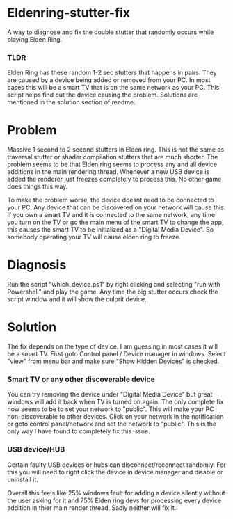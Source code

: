 # Eldenring-stutter-fix
A way to diagnose and fix the double stutter that randomly occurs while playing Elden Ring.

### TLDR
Elden Ring has these random 1-2 sec stutters that happens in pairs. They are caused by a device being added or removed from your PC. In most cases this will be a smart TV that is on the same network as your PC. This script helps find out the device causing the problem. Solutions are mentioned in the solution section of readme.

# Problem
Massive 1 second to 2 second stutters in Elden ring. This is not the same as traversal stutter or shader compilation stutters that are much shorter. The problem seems to be that Elden ring seems to process any and all device additions in the main rendering thread. Whenever a new USB device is added the renderer just freezes completely to process this. No other game does things this way.

To make the problem worse, the device doesnt need to be connected to your PC. Any device that can be discovered on your network will cause this. If you own a smart TV and it is connected to the same network, any time you turn on the TV or go the main menu of the smart TV to change the app, this causes the smart TV to be initialized as a "Digital Media Device". So somebody operating your TV will cause elden ring to freeze.

# Diagnosis
Run the script "which_device.ps1" by right clicking and selecting "run with Powershell" and play the game. Any time the big stutter occurs check the script window and it will show the culprit device.

  # Solution
  The fix depends on the type of device. I am guessing in most cases it will be a smart TV. First goto Control panel / Device manager in windows. Select "view" from menu bar and make sure "Show Hidden Devices" is checked.
  
  ### Smart TV or any other discoverable device
  You can try removing the device under "Digital Media Device" but great windows will add it back when TV is turned on again. The only complete fix now seems to be to set your network to "public". This will make your PC non-discoverable to other devices. Click on your network in the notification or goto control panel/network and set the network to "public". This is the only way I have found to completely fix this issue.
  
  ### USB device/HUB
  Certain faulty USB devices or hubs can disconnect/reconnect randomly. For this you will need to right click the device in device manager and disable or uninstall it.

Overall this feels like 25% windows fault for adding a device silently without the user asking for it and 75% Elden ring devs for processing every device addition in thier main render thread. Sadly neither will fix it.

